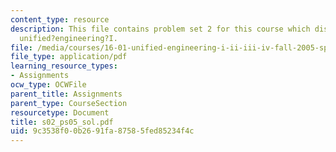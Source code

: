 ```yaml
---
content_type: resource
description: This file contains problem set 2 for this course which discusses about
  unified?engineering?I.
file: /media/courses/16-01-unified-engineering-i-ii-iii-iv-fall-2005-spring-2006/9c3538f00b2691fa87585fed85234f4c_s02_ps05_sol.pdf
file_type: application/pdf
learning_resource_types:
- Assignments
ocw_type: OCWFile
parent_title: Assignments
parent_type: CourseSection
resourcetype: Document
title: s02_ps05_sol.pdf
uid: 9c3538f0-0b26-91fa-8758-5fed85234f4c
---
```

